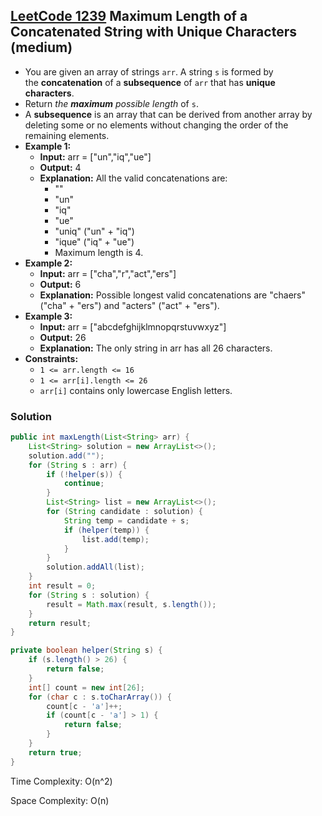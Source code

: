 ## [LeetCode 1239](https://leetcode.com/problems/maximum-length-of-a-concatenated-string-with-unique-characters/) Maximum Length of a Concatenated String with Unique Characters (medium)

- You are given an array of strings `arr`. A string `s` is formed by the **concatenation** of a **subsequence** of `arr` that has **unique characters**.
- Return _the **maximum** possible length_ of `s`.
- A **subsequence** is an array that can be derived from another array by deleting some or no elements without changing the order of the remaining elements.
- **Example 1:**
    - **Input:** arr = ["un","iq","ue"]
    - **Output:** 4
    - **Explanation:** All the valid concatenations are:
        - ""
        - "un"
        - "iq"
        - "ue"
        - "uniq" ("un" + "iq")
        - "ique" ("iq" + "ue")
        - Maximum length is 4.
- **Example 2:**
    - **Input:** arr = ["cha","r","act","ers"]
    - **Output:** 6
    - **Explanation:** Possible longest valid concatenations are "chaers" ("cha" + "ers") and "acters" ("act" + "ers").
- **Example 3:**
    - **Input:** arr = ["abcdefghijklmnopqrstuvwxyz"]
    - **Output:** 26
    - **Explanation:** The only string in arr has all 26 characters.
- **Constraints:**
    -   `1 <= arr.length <= 16`
    -   `1 <= arr[i].length <= 26`
    -   `arr[i]` contains only lowercase English letters.

### Solution

```java
public int maxLength(List<String> arr) {
    List<String> solution = new ArrayList<>();
    solution.add("");
    for (String s : arr) {
        if (!helper(s)) {
            continue;
        }
        List<String> list = new ArrayList<>();
        for (String candidate : solution) {
            String temp = candidate + s;
            if (helper(temp)) {
                list.add(temp);
            }
        }
        solution.addAll(list);
    }
    int result = 0;
    for (String s : solution) {
        result = Math.max(result, s.length());
    }
    return result;
}

private boolean helper(String s) {
    if (s.length() > 26) {
        return false;
    }
    int[] count = new int[26];
    for (char c : s.toCharArray()) {
        count[c - 'a']++;
        if (count[c - 'a'] > 1) {
            return false;
        }
    }
    return true;
}
```

Time Complexity: O(n^2)

Space Complexity: O(n)